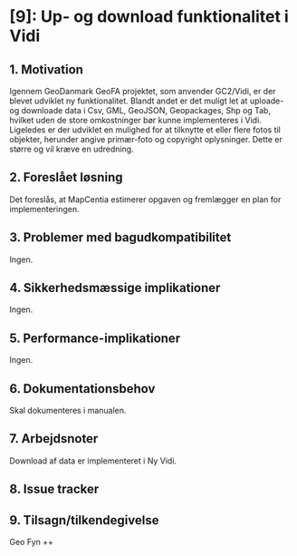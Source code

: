 # [9]: Up- og download funktionalitet i Vidi

## 1. Motivation
Igennem GeoDanmark GeoFA projektet, som anvender GC2/Vidi, er der blevet udviklet ny funktionalitet.
Blandt andet er det muligt let at uploade- og downloade data i Csv, GML, GeoJSON, Geopackages, Shp og Tab, hvilket uden de store omkostninger bør kunne implementeres i Vidi.
Ligeledes er der udviklet en mulighed for at tilknytte et eller flere fotos til objekter, herunder angive primær-foto og copyright oplysninger. Dette er større og vil kræve en udredning.

## 2. Foreslået løsning
Det foreslås, at MapCentia estimerer opgaven og fremlægger en plan for implementeringen.

## 3. Problemer med bagudkompatibilitet
Ingen.

## 4. Sikkerhedsmæssige implikationer
Ingen.

## 5. Performance-implikationer
Ingen.

## 6. Dokumentationsbehov
Skal dokumenteres i manualen.

## 7. Arbejdsnoter
Download af data er implementeret i Ny Vidi.

## 8. Issue tracker  

## 9. Tilsagn/tilkendegivelse
Geo Fyn ++
